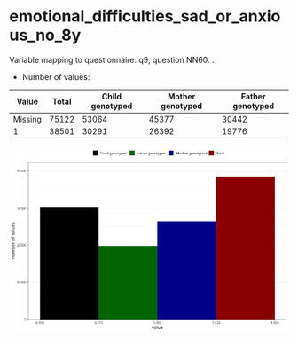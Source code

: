 # emotional_difficulties_sad_or_anxious_no_8y
Variable mapping to questionnaire: q9, question NN60.
.
- Number of values:

| Value | Total | Child genotyped | Mother genotyped | Father genotyped |
| ----- | ----- | --------------- | ---------------- | ---------------- |
| Missing | 75122 | 53064 | 45377 | 30442 |
| 1 | 38501 | 30291 | 26392 |19776 |



![](emotional_difficulties_sad_or_anxious_no_8y_n.png)



